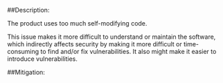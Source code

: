 ##Description:

The product uses too much self-modifying code.

This issue makes it more difficult to understand or maintain the software, which indirectly affects security by making it more difficult or time-consuming to find and/or fix vulnerabilities. It also might make it easier to introduce vulnerabilities.

##Mitigation:
